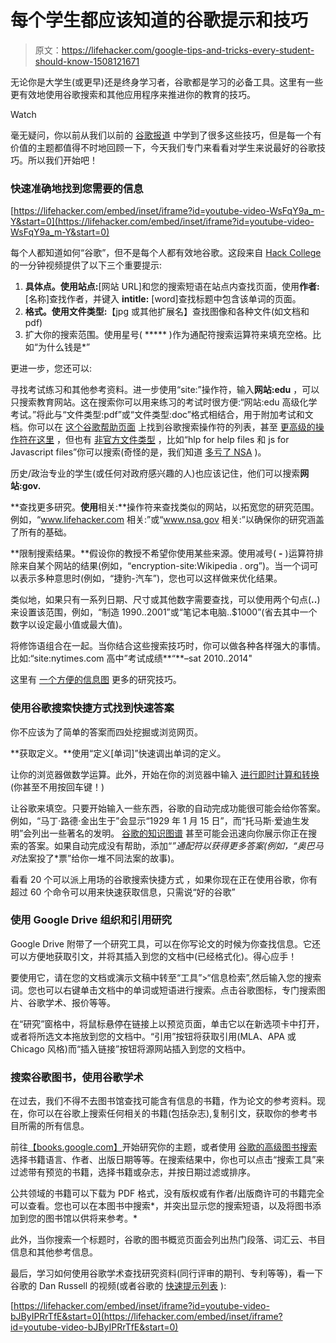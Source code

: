 # 每个学生都应该知道的谷歌提示和技巧

> 原文：<https://lifehacker.com/google-tips-and-tricks-every-student-should-know-1508121671>

无论你是大学生(或更早)还是终身学习者，谷歌都是学习的必备工具。这里有一些更有效地使用谷歌搜索和其他应用程序来推进你的教育的技巧。

Watch

毫无疑问，你以前从我们以前的 [谷歌报道](http://lifehacker.com/tag/google) 中学到了很多这些技巧，但是每一个有价值的主题都值得不时地回顾一下，今天我们专门来看看对学生来说最好的谷歌技巧。所以我们开始吧！

### 快速准确地找到您需要的信息

 [https://lifehacker.com/embed/inset/iframe?id=youtube-video-WsFqY9a_m-Y&start=0](https://lifehacker.com/embed/inset/iframe?id=youtube-video-WsFqY9a_m-Y&start=0) 

每个人都知道如何“谷歌”，但不是每个人都有效地谷歌。这段来自 [Hack College](http://www.hackcollege.com/blog/2014/01/13/hack-tricks-google-search.html) 的一分钟视频提供了以下三个重要提示:

1.  **具体点。**使用**站点:**[网站 URL]和您的搜索短语在站点内查找页面，使用**作者:**[名称]查找作者，并键入 **intitle:** [word]查找标题中包含该单词的页面。
2.  **格式。**使用**文件类型:**【jpg 或其他扩展名】查找图像和各种文件(如文档和 pdf)
3.  扩大你的搜索范围。使用星号( ***** )作为通配符搜索运算符来填充空格。比如“为什么钱是*”

更进一步，您还可以:

寻找考试练习和其他参考资料。进一步使用“site:”操作符，输入**网站:edu** ，可以只搜索教育网站。这在搜索你可以用来练习的考试时很方便:“网站:edu 高级化学考试。”将此与“文件类型:pdf”或“文件类型:doc”格式相结合，用于附加考试和文档。你可以在 [这个谷歌帮助页面](https://support.google.com/websearch/answer/136861?hl=en) 上找到谷歌搜索操作符的列表，甚至 [更高级的操作符在这里](https://sites.google.com/site/gwebsearcheducation/advanced-operators) ，但也有 [非官方文件类型](http://www.wired.com/threatlevel/2013/05/nsa-manual-on-hacking-internet/) ，比如“hlp for help files 和 js for Javascript files”你可以搜索(奇怪的是，我们知道 [多亏了 NSA](http://www.nsa.gov/public_info/_files/Untangling_the_Web.pdf) )。

历史/政治专业的学生(或任何对政府感兴趣的人)也应该记住，他们可以搜索**网站:gov.**

**查找更多研究。**使用**相关:**操作符来查找类似的网站，以拓宽您的研究范围。例如，“www.lifehacker.com 相关:”或“www.nsa.gov 相关:”以确保你的研究涵盖了所有的基础。

**限制搜索结果。**假设你的教授不希望你使用某些来源。使用减号( **-** )运算符排除来自某个网站的结果(例如，“encryption-site:Wikipedia . org”)。当一个词可以表示多种意思时(例如，“捷豹-汽车”)，您也可以这样做来优化结果。

类似地，如果只有一系列日期、尺寸或其他数字需要查找，可以使用两个句点(**..**)来设置该范围，例如，“制造 1990..2001”或“笔记本电脑..$1000”(省去其中一个数字以设定最小值或最大值)。

将修饰语组合在一起。当你结合这些搜索技巧时，你可以做各种各样强大的事情。比如:“site:nytimes.com 高中”考试成绩**“**–sat 2010..2014"

这里有 [一个方便的信息图](https://lifehacker.com/the-get-more-out-of-google-infographic-summarizes-onlin-5864111) 更多的研究技巧。

### 使用谷歌搜索快捷方式找到快速答案

你不应该为了简单的答案而四处挖掘或浏览网页。

**获取定义。**使用“定义[单词]”快速调出单词的定义。

让你的浏览器做数学运算。此外，开始在你的浏览器中输入 [进行即时计算和转换](https://lifehacker.com/use-your-browser-as-an-instant-calculator-or-conversion-513244565) (你甚至不用按回车键！)

让谷歌来填空。只要开始输入一些东西，谷歌的自动完成功能很可能会给你答案。例如，“马丁·路德·金出生于”会显示“1929 年 1 月 15 日”，而“托马斯·爱迪生发明”会列出一些著名的发明。 [谷歌的知识图谱](https://lifehacker.com/five-handy-things-you-can-do-with-googles-new-knowledge-5911330) 甚至可能会迅速向你展示你正在搜索的答案。如果自动完成没有帮助，添加“*”通配符以获得更多答案(例如，“奥巴马对*法案投了*票”给你一堆不同法案的故事)。

看看 20 个可以派上用场的谷歌搜索快捷方式 ，如果你现在正在使用谷歌，你有超过 60 个命令可以用来快速获取信息，只需说“好的谷歌”

### 使用 Google Drive 组织和引用研究

Google Drive 附带了一个研究工具，可以在你写论文的时候为你查找信息。它还可以方便地获取引文，并将其插入到您的文档中(已经格式化)。得心应手！

要使用它，请在您的文档或演示文稿中转至“工具”>“信息检索”,然后输入您的搜索词。您也可以右键单击文档中的单词或短语进行搜索。点击谷歌图标，专门搜索图片、谷歌学术、报价等等。

在“研究”窗格中，将鼠标悬停在链接上以预览页面，单击它以在新选项卡中打开，或者将所选文本拖放到您的文档中。“引用”按钮将获取引用(MLA、APA 或 Chicago 风格)而“插入链接”按钮将源网站插入到您的文档中。

### 搜索谷歌图书，使用谷歌学术

在过去，我们不得不去图书馆查找可能含有信息的书籍，作为论文的参考资料。现在，你可以在谷歌上搜索任何相关的书籍(包括杂志),复制引文，获取你的参考书目所需的所有信息。

前往[【books.google.com】](http://books.google.com/)开始研究你的主题，或者使用 [谷歌的高级图书搜索](http://books.google.com/advanced_book_search) 选择书籍语言、作者、出版日期等等。在搜索结果中，你也可以点击“搜索工具”来过滤带有预览的书籍，选择书籍或杂志，并按日期过滤或排序。

公共领域的书籍可以下载为 PDF 格式，没有版权或有作者/出版商许可的书籍完全可以查看。您也可以在本图书中搜索*，并突出显示您的搜索短语，以及将图书添加到您的图书馆以供将来参考。*

此外，当你搜索一个标题时，谷歌的图书概览页面会列出热门段落、词汇云、书目信息和其他参考信息。

最后，学习如何使用谷歌学术查找研究资料(同行评审的期刊、专利等等)，看一下谷歌的 Dan Russell 的视频(或者谷歌的 [快速提示列表](http://scholar.google.com/intl/en-US/scholar/help.html) ):

 [https://lifehacker.com/embed/inset/iframe?id=youtube-video-bJByIPRrTfE&start=0](https://lifehacker.com/embed/inset/iframe?id=youtube-video-bJByIPRrTfE&start=0)